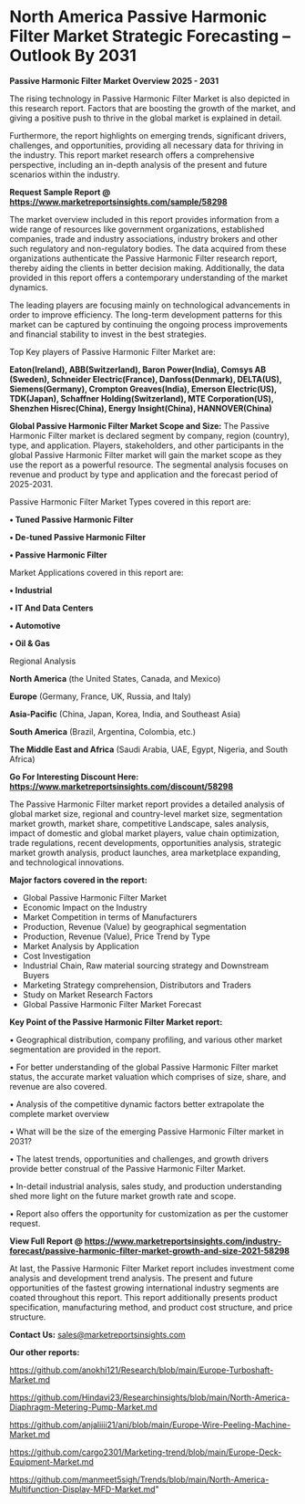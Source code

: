 # North America Passive Harmonic Filter Market Strategic Forecasting – Outlook By 2031

<Strong> Passive Harmonic Filter Market Overview 2025 - 2031</strong>

The rising technology in Passive Harmonic Filter Market is also depicted in this research report. Factors that are boosting the growth of the market, and giving a positive push to thrive in the global market is explained in detail.

Furthermore, the report highlights on emerging trends, significant drivers, challenges, and opportunities, providing all necessary data for thriving in the industry. This report market research offers a comprehensive perspective, including an in-depth analysis of the present and future scenarios within the industry.

<strong>Request Sample Report @ <a href=https://www.marketreportsinsights.com/sample/58298>https://www.marketreportsinsights.com/sample/58298</a></strong>

The market overview included in this report provides information from a wide range of resources like government organizations, established companies, trade and industry associations, industry brokers and other such regulatory and non-regulatory bodies. The data acquired from these organizations authenticate the Passive Harmonic Filter research report, thereby aiding the clients in better decision making. Additionally, the data provided in this report offers a contemporary understanding of the market dynamics.

The leading players are focusing mainly on technological advancements in order to improve efficiency. The long-term development patterns for this market can be captured by continuing the ongoing process improvements and financial stability to invest in the best strategies.

Top Key players of Passive Harmonic Filter Market are:

<strong>Eaton(Ireland), ABB(Switzerland), Baron Power(India), Comsys AB (Sweden), Schneider Electric(France), Danfoss(Denmark), DELTA(US), Siemens(Germany), Crompton Greaves(India), Emerson Electric(US), TDK(Japan), Schaffner Holding(Switzerland), MTE Corporation(US), Shenzhen Hisrec(China), Energy Insight(China), HANNOVER(China)</strong>

<strong><b>Global Passive Harmonic Filter Market Scope and Size:</b></strong>
The Passive Harmonic Filter market is declared segment by company, region (country), type, and application. Players, stakeholders, and other participants in the global Passive Harmonic Filter market will gain the market scope as they use the report as a powerful resource. The segmental analysis focuses on revenue and product by type and application and the forecast period of 2025-2031.

Passive Harmonic Filter Market Types covered in this report are:

<strong>• Tuned Passive Harmonic Filter

• De-tuned Passive Harmonic Filter

• Passive Harmonic Filter</strong>

Market Applications covered in this report are:

<strong>• Industrial

• IT And Data Centers

• Automotive

• Oil & Gas</strong> 

Regional Analysis

<strong>North America</strong> (the United States, Canada, and Mexico)

<strong>Europe</strong> (Germany, France, UK, Russia, and Italy)

<strong>Asia-Pacific</strong> (China, Japan, Korea, India, and Southeast Asia)

<strong>South America</strong> (Brazil, Argentina, Colombia, etc.)

<strong>The Middle East and Africa</strong> (Saudi Arabia, UAE, Egypt, Nigeria, and South Africa)

<strong>Go For Interesting Discount Here: <a href=https://www.marketreportsinsights.com/discount/58298>https://www.marketreportsinsights.com/discount/58298</a></strong>

The Passive Harmonic Filter market report provides a detailed analysis of global market size, regional and country-level market size, segmentation market growth, market share, competitive Landscape, sales analysis, impact of domestic and global market players, value chain optimization, trade regulations, recent developments, opportunities analysis, strategic market growth analysis, product launches, area marketplace expanding, and technological innovations.

<strong><b>Major factors covered in the report:</b></strong>
<ul>
  <li>Global Passive Harmonic Filter Market </li>
  <li>Economic Impact on the Industry</li>
  <li>Market Competition in terms of Manufacturers</li>
  <li>Production, Revenue (Value) by geographical segmentation</li>
  <li>Production, Revenue (Value), Price Trend by Type</li>
  <li>Market Analysis by Application</li>
  <li>Cost Investigation</li>
  <li>Industrial Chain, Raw material sourcing strategy and Downstream Buyers</li>
  <li>Marketing Strategy comprehension, Distributors and Traders</li>
  <li>Study on Market Research Factors</li>
  <li>Global Passive Harmonic Filter Market Forecast</li>
</ul>

<strong><b>Key Point of the Passive Harmonic Filter Market report:</b></strong>

• Geographical distribution, company profiling, and various other market segmentation are provided in the report.

• For better understanding of the global Passive Harmonic Filter market status, the accurate market valuation which comprises of size, share, and revenue are also covered.

• Analysis of the competitive dynamic factors better extrapolate the complete market overview

• What will be the size of the emerging Passive Harmonic Filter market in 2031?

• The latest trends, opportunities and challenges, and growth drivers provide better construal of the Passive Harmonic Filter Market.

• In-detail industrial analysis, sales study, and production understanding shed more light on the future market growth rate and scope.

• Report also offers the opportunity for customization as per the customer request.

<strong><b>View Full Report @ <a href=https://www.marketreportsinsights.com/industry-forecast/passive-harmonic-filter-market-growth-and-size-2021-58298>https://www.marketreportsinsights.com/industry-forecast/passive-harmonic-filter-market-growth-and-size-2021-58298</a></b></strong>


At last, the Passive Harmonic Filter Market report includes investment come analysis and development trend analysis. The present and future opportunities of the fastest growing international industry segments are coated throughout this report. This report additionally presents product specification, manufacturing method, and product cost structure, and price structure.

<strong>Contact Us:</strong>
sales@marketreportsinsights.com

<strong>Our other reports:</strong>

<a href=https://github.com/anokhi121/Research/blob/main/Europe-Turboshaft-Market.md>https://github.com/anokhi121/Research/blob/main/Europe-Turboshaft-Market.md</a>

<a href=https://github.com/Hindavi23/Researchinsights/blob/main/North-America-Diaphragm-Metering-Pump-Market.md>https://github.com/Hindavi23/Researchinsights/blob/main/North-America-Diaphragm-Metering-Pump-Market.md</a>

<a href=https://github.com/anjaliiii21/ani/blob/main/Europe-Wire-Peeling-Machine-Market.md>https://github.com/anjaliiii21/ani/blob/main/Europe-Wire-Peeling-Machine-Market.md</a>

<a href=https://github.com/cargo2301/Marketing-trend/blob/main/Europe-Deck-Equipment-Market.md>https://github.com/cargo2301/Marketing-trend/blob/main/Europe-Deck-Equipment-Market.md</a>

<a href=https://github.com/manmeet5sigh/Trends/blob/main/North-America-Multifunction-Display-MFD-Market.md>https://github.com/manmeet5sigh/Trends/blob/main/North-America-Multifunction-Display-MFD-Market.md</a>"
